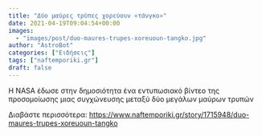 ```yaml
---
title: "Δύο μαύρες τρύπες χορεύουν «τάνγκο»"
date: 2021-04-19T09:04:54+00:00
images:
  - "images/post/duo-maures-trupes-xoreuoun-tangko.jpg"
author: "AstroBot"
categories: ["Ειδήσεις"]
tags: ["naftemporiki.gr"]
draft: false
---
```


Η NASA έδωσε στην δημοσιότητα ένα εντυπωσιακό βίντεο της προσομοίωσης μιας συγχώνευσης μεταξύ δύο μεγάλων μαύρων τρυπών

Διαβάστε περισσότερα: https://www.naftemporiki.gr/story/1715948/duo-maures-trupes-xoreuoun-tangko

